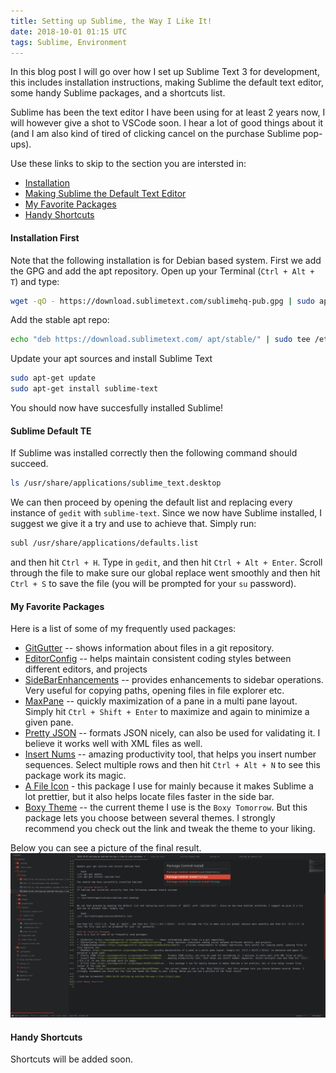 ```yaml
---
title: Setting up Sublime, the Way I Like It!
date: 2018-10-01 01:15 UTC
tags: Sublime, Environment
---
```


In this blog post I will go over how I set up Sublime Text 3 for development, this includes installation instructions, making Sublime the default text editor, some handy Sublime packages, and a shortcuts list.

Sublime has been the text editor I have been using for at least 2 years now, I will however give a shot to VSCode soon. I hear a lot of good things about it (and I am also kind of tired of clicking cancel on the purchase Sublime pop-ups).

Use these links to skip to the section you are intersted in:

* [Installation](#installation-first)
* [Making Sublime the Default Text Editor](#sublime-default-te)
* [My Favorite Packages](#my-favorite-packages)
* [Handy Shortcuts](#handy-shortcuts)

#### Installation First
Note that the following installation is for Debian based system. First we add the GPG and add the apt repository. Open up your Terminal (`Ctrl + Alt + T`) and type: 

```bash
wget -qO - https://download.sublimetext.com/sublimehq-pub.gpg | sudo apt-key add -
```

Add the stable apt repo:

```bash
echo "deb https://download.sublimetext.com/ apt/stable/" | sudo tee /etc/apt/sources.list.d/sublime-text.list
```

Update your apt sources and install Sublime Text

```bash
sudo apt-get update
sudo apt-get install sublime-text
```
You should now have succesfully installed Sublime!

#### Sublime Default TE
If Sublime was installed correctly then the following command should succeed.

```bash
ls /usr/share/applications/sublime_text.desktop
```

We can then proceed by opening the default list and replacing every instance of `gedit` with `sublime-text`. Since we now have Sublime installed, I suggest we give it a try and use to achieve that. Simply run:

```bash
subl /usr/share/applications/defaults.list
```

and then hit `Ctrl + H`. Type in `gedit`, and then hit `Ctrl + Alt + Enter`. Scroll through the file to make sure our global replace went smoothly and then hit `Ctrl + S` to save the file (you will be prompted for your `su` password).

#### My Favorite Packages
Here is a list of some of my frequently used packages:

* [GitGutter](https://packagecontrol.io/packages/GitGutter) -- shows information about files in a git repository.
* [EditorConfig](https://packagecontrol.io/packages/EditorConfig) -- helps maintain consistent coding styles between different editors, and projects
* [Side​Bar​Enhancements](https://packagecontrol.io/packages/SideBarEnhancements) -- provides enhancements to sidebar operations. Very useful for copying paths, opening files in file explorer etc.
* [MaxPane](https://packagecontrol.io/packages/MaxPane) -- quickly maximization of a pane in a multi pane layout. Simply hit `Ctrl + Shift + Enter` to maximize and again to minimize a given pane.
* [Pretty JSON](https://packagecontrol.io/packages/Pretty%20JSON) -- formats JSON nicely, can also be used for validating it. I believe it works well with XML files as well.
* [Insert Nums](https://packagecontrol.io/packages/Insert%20Nums) -- amazing productivity tool, that helps you insert number sequences. Select multiple rows and then hit `Ctrl + Alt + N` to see this package work its magic.
* [A File Icon](https://packagecontrol.io/packages/A%20File%20Icon) - this package I use for mainly because it makes Sublime a lot prettier, but it also helps locate files faster in the side bar.
* [Boxy Theme](https://packagecontrol.io/packages/Boxy%20Theme) -- the current theme I use is the `Boxy Tomorrow`. But this package lets you choose between several themes. I strongly recommend you check out the link and tweak the theme to your liking.

Below you can see a picture of the final result.
![Sublime Screenshot](2018-10-01-setting-up-sublime-the-way-i-like-it/pic1.png)

#### Handy Shortcuts 
 
Shortcuts will be added soon.
